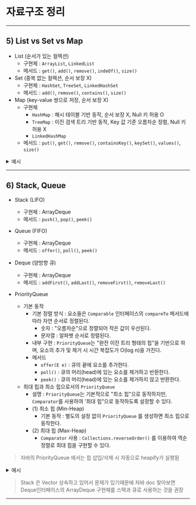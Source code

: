 # 자료구조 정리

---



## 5) List vs Set vs Map
- List (순서가 있는 컬렉션)
  - 구현체 : `ArrayList`, `LinkedList`
  - 메서드 : `get()`, `add()`, `remove()`, `indeOf()`, `size()`
- Set (중복 없는 컬렉션, 순서 보장 X)
  - 구현체 : `HashSet`, `TreeSet`, `LinkedHashSet`
  - 메서드 : `add()`, `remove()`, `contains()`, `size()`
- Map (key-value 쌍으로 저장, 순서 보장 X)
  - 구현체 
    - `HashMap` : 해시 테이블 기반 동작, 순서 보장 X, Null 키 허용 O
    - `TreeMap` : 이진 검색 트리 기반 동작, Key 값 기준 오름차순 정렬, Null 키 허용 X 
    - `LinkedHashMap` 
  - 메서드 : `put()`, `get()`, `remove()`, `containsKey()`, `keySet()`, `values()`, `size()`

<details>
<summary>예시</summary>
<div markdown="1">

```java
/**
 * 요소를 순서대로 저장하며 중복 허용
 * 구현체: ArrayList, LinkedList
 */
interface List<E> extends Collection<E> {}

E get(int index); // 특정 위치 요소 조회
void add(E e); // 요소 추가
void add(int index, E element); // 특정 위치에 요소 추가
E remove(int index); // 특정 위치 요소 제거
int indexOf(Object o); // 특정 요소의 인덱스 반환
int size(); // 리스트 크기 반환

// 에시
List<String> list = new ArrayList<>();
list.add("A");
list.add("B");
System.out.println(list.get(0)); // "A"

/**
 * 중복을 허용하지 않는 컬렉션 (순서 보장 X)
 * 구현체: HashSet, TreeSet, LinkedHashSet
 */
interface Set<E> extends Collection<E> {}

boolean add(E e); // 요소 추가 (이미 존재하면 false 반환)
boolean remove(Object o); // 요소 제거
boolean contains(Object o); // 특정 요소 포함 여부 확인
int size(); // 집합 크기 반환

Set<Integer> set = new HashSet<>();
set.add(1);
set.add(2);
set.add(2); // 중복이므로 추가 안됨
System.out.println(set.size()); // 2

/**
 * 키-값(key-value) 구조의 컬렉션 (키는 중복 불가)
 * 구현체: HashMap, TreeMap, LinkedHashMap
 */
interface Map<K, V> {}

V put(K key, V value); // 키-값 추가 (기존 키면 값 덮어쓰기)
V get(Object key); // 특정 키에 해당하는 값 조회
V remove(Object key); // 특정 키 제거
boolean containsKey(Object key); // 특정 키 존재 여부 확인
Set<K> keySet(); // 모든 키 반환
Collection<V> values(); // 모든 값 반환
int size(); // 맵 크기 반환

Map<String, Integer> map = new HashMap<>();
map.put("A", 10);
map.put("B", 20);
System.out.println(map.get("A")); // 10
```

</div>
</details>

---

## 6) Stack, Queue
- Stack (LIFO) 
  - 구현체 : ArrayDeque
  - 메서드 : `push()`, `pop()`, `peek()`
- Queue (FIFO)
  - 구현체 : ArrayDeque
  - 메서드 : `offer()`, `poll()`, `peek()`
- Deque (양방향 큐) 
  - 구현체 : ArrayDeque
  - 메서드 : `addFirst()`, `addLast()`, `removeFirst()`, `removeLast()`

- PriorityQueue
  - 기본 동작 
    - 기본 정렬 방식 : 요소들은 `Comparable` 인터페이스의 `compareTo` 메서드에 따라 자연 순서로 정렬된다.
      - 숫자 : "오름차순"으로 정렬되어 작은 값이 우선된다.
      - 문자열 : 알파벳 순서로 정렬된다. 
    - 내부 구현 : `PriorityQueue`는 "완전 이진 트리 형태의 힙"을 기반으로 하며, 요소의 추가 및 제거 시 시간 복잡도가 O(log n)을 가진다.
    - 메서드
      - `offer(E e)` : 큐의 끝에 요소를 추가한다.
      - `poll()` : 큐의 머리(head)에 있는 요소를 제거하고 반환한다.
      - `peek()` : 큐의 머리(head)에 있는 요소를 제거하지 않고 반환한다.
  - 최대 힙과 최소 힙으로서의 `PriorityQueue`
    - 설명 : `PriorityQueue`는 기본적으로 "최소 힙"으로 동작하지만, `Comparator`를 사용하여 '최대 힙"으로 동작하도록 설정할 수 있다.
    - (1) 최소 힙 (Min-Heap)
      - 기본 동작 : 별도의 설정 없이 `PriorityQueue` 를 생성하면 최소 힙으로 동작한다.
    - (2) 최대 힙 (Max-Heap)
      - `Comparator` 사용 : `Collections.reverseOrder()` 를 이용하여 역순 정렬로 최대 힙을 구현할 수 있다.  
  
> 자바의 PriorityQueue 에서는 힙 삽입/삭제 시 자동으로 heapify가 실행됨

  



<details>
<summary>예시</summary>
<div markdown="1">

### 기본 PriorityQueue 사용법
```java
// 이 예제에서 PriorityQueue는 
// 기본적으로 최소 힙으로 동작하여 작은 값부터 출력된다.
import java.util.PriorityQueue;

public class Main {
  public static void main(String[] args) {
    PriorityQueue<Integer> pq = new PriorityQueue<>();
    pq.offer(10);
    pq.offer(5);
    pq.offer(20);

    while (!pq.isEmpty()) {
      System.out.println(pq.poll());
    }
  }
}
// 결과
// 5
// 10
// 20
```

### (1) 최소 힙 
```java
PriorityQueue<Integer> minHeap = new PriorityQueue<>();
minHeap.offer(15);
minHeap.offer(10);
minHeap.offer(30);

while(!minHeap.isEmpty()) {
    System.out.println(minHeap.poll());   
}
// 결과
// 10
// 15
// 30
```

### (3) 최대 힙 (Max-Heap)
```java
import java.util.Collections;
import java.util.PriorityQueue;

public class Main {
    public static void main(String[] args) {
        PriorityQueue<Integer> maxHeap = new PriorityQueue<>(Collections.reverseOrder());
        maxHeap.offer(15);
        maxHeap.offer(10);
        maxHeap.offer(30);

        while (!maxHeap.isEmpty()) {
            System.out.println(maxHeap.poll());
        }
    }
}
// 결과
// 30
// 15
// 10

// 람다식을 사용해서 Comparator 를 직접 정의할 수도 있다.
PriorityQueue<Integer> maxHeap = new PriorityQueue<>((a, b) -> b - a);

```



```java
Stack<Integer> stack = new Stack<>();
stack.push(1);
stack.push(2);
System.out.println(stack.pop()); // 2
System.out.println(stack.peek()); // 1


Deque<E> stack = new ArrayDeque<>();
void push(E e);
E pop();
E peek();
boolean isEmpty();



Queue<Integer> queue = new LinkedList<>();
queue.offer(1);
queue.offer(2);
System.out.println(queue.poll()); // 1
System.out.println(queue.peek()); // 2
```

```java
public class PriorityQueueExample {
    public static void main(String[] args) {
        PriorityQueue<Integer> pq = new PriorityQueue<>(); // 기본적으로 최소 힙 (오름차순)
        
        pq.add(10);
        pq.add(5);
        pq.add(20);
        pq.add(1);

        System.out.println("우선순위 큐에서 꺼낸 값 순서:");
        while (!pq.isEmpty()) {
            System.out.println(pq.poll()); // 1 → 5 → 10 → 20 (오름차순)
        }
    }
}
/*
우선순위 큐에서 꺼낸 값 순서:
1
5
10
20
*/

public class MaxHeapExample {
  public static void main(String[] args) {
    // 내림차순 정렬 (최대 힙)
    PriorityQueue<Integer> maxHeap = new PriorityQueue<>(Collections.reverseOrder());

    maxHeap.add(10);
    maxHeap.add(5);
    maxHeap.add(20);
    maxHeap.add(1);

    System.out.println("최대 힙에서 꺼낸 값 순서:");
    while (!maxHeap.isEmpty()) {
      System.out.println(maxHeap.poll()); // 20 → 10 → 5 → 1 (내림차순)
    }
  }
}
/*
최대 힙에서 꺼낸 값 순서:
20
10
5
1
*/
```

</div>
</details>


> Stack 은 Vector 상속하고 있어서 문제가 있기때문에 자바 doc 찾아보면 Deque인터페이스의 ArrayDeque 구현체를 스택과 큐로 사용하는 것을 권장
  








---
